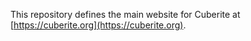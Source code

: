 This repository defines the main website for Cuberite at [https://cuberite.org](https://cuberite.org).
